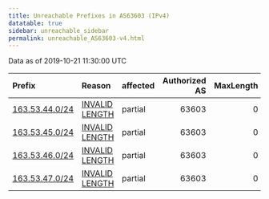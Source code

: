 ```yaml
---
title: Unreachable Prefixes in AS63603 (IPv4)
datatable: true
sidebar: unreachable_sidebar
permalink: unreachable_AS63603-v4.html
---
```


Data as of 2019-10-21 11:30:00 UTC


<div class="datatable-begin"></div>

| Prefix                                                 | Reason                                                                                                   | affected   |   Authorized AS |   MaxLength | Anchor                                       |   unreachable /24s |
|:-------------------------------------------------------|:---------------------------------------------------------------------------------------------------------|:-----------|----------------:|------------:|:---------------------------------------------|-------------------:|
| [163.53.44.0/24](https://stat.ripe.net/163.53.44.0/24) | [INVALID LENGTH](https://rpki-validator.ripe.net/announcement-preview?asn=AS63603&prefix=163.53.44.0/24) | partial    |           63603 |           0 | [APNIC](unreachable_APNIC_RPKI_Root-v4.html) |                  1 |
| [163.53.45.0/24](https://stat.ripe.net/163.53.45.0/24) | [INVALID LENGTH](https://rpki-validator.ripe.net/announcement-preview?asn=AS63603&prefix=163.53.45.0/24) | partial    |           63603 |           0 | [APNIC](unreachable_APNIC_RPKI_Root-v4.html) |                  1 |
| [163.53.46.0/24](https://stat.ripe.net/163.53.46.0/24) | [INVALID LENGTH](https://rpki-validator.ripe.net/announcement-preview?asn=AS63603&prefix=163.53.46.0/24) | partial    |           63603 |           0 | [APNIC](unreachable_APNIC_RPKI_Root-v4.html) |                  1 |
| [163.53.47.0/24](https://stat.ripe.net/163.53.47.0/24) | [INVALID LENGTH](https://rpki-validator.ripe.net/announcement-preview?asn=AS63603&prefix=163.53.47.0/24) | partial    |           63603 |           0 | [APNIC](unreachable_APNIC_RPKI_Root-v4.html) |                  1 |

<div class="datatable-end"></div>
